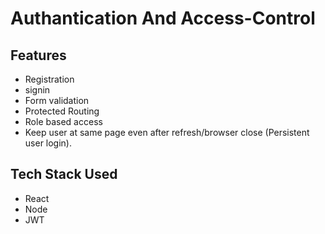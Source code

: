 # Authantication And Access-Control

## Features
- Registration
- signin
- Form validation
- Protected Routing
- Role based access
- Keep user at same page even after refresh/browser close (Persistent user login).

## Tech Stack Used
- React
- Node
- JWT
